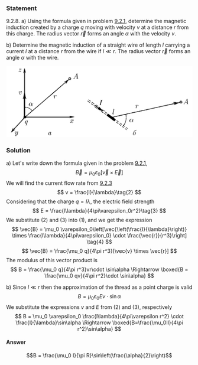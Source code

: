###  Statement 

$9.2.8.$ a) Using the formula given in problem [9.2.1](../9.2.1), determine the magnetic induction created by a charge $q$ moving with velocity $v$ at a distance $r$ from this charge. The radius vector $\vec{r}$ forms an angle $\alpha$ with the velocity $v$. 

b) Determine the magnetic induction of a straight wire of length $l$ carrying a current $I$ at a distance $r$ from the wire if $l \ll r$. The radius vector $\vec{r}$ forms an angle $\alpha$ with the wire. 

![ For problem $9.2.8$ |1085x415, 67%](../../img/9.2.8/statement.png)

### Solution

a) Let's write down the formula given in the problem [9.2.1](../9.2.1), $$ \vec{B} = \mu_0 \varepsilon_0 [\vec{v} \times \vec{E}] \tag{1} $$ We will find the current flow rate from [9.2.3](../9.2.3) $$ v = \frac{I}{\lambda}\tag{2} $$ Considering that the charge $q = l\lambda$, the electric field strength $$ E = \frac{l\lambda}{4\pi\varepsilon_0r^2}\tag{3} $$ We substitute $(2)$ and $(3)$ into $(1)$, and we get the expression $$ \vec{B} = \mu_0 \varepsilon_0\left[\vec{\left(\frac{I}{\lambda}\right)} \times \frac{l\lambda}{4\pi\varepsilon_0} \cdot \frac{\vec{r}}{r^3}\right] \tag{4} $$ $$ \vec{B} = \frac{\mu_0 q}{4\pi r^3}[\vec{v} \times \vec{r}] $$ The modulus of this vector product is $$ B = \frac{\mu_0 q}{4\pi r^3}vr\cdot \sin\alpha \Rightarrow \boxed{B = \frac{\mu_0 qv}{4\pi r^2}\cdot \sin\alpha} $$ 

b) Since $l \ll r$ then the approximation of the thread as a point charge is valid $$ B = \mu_0 \varepsilon_0 Ev\cdot \sin\alpha $$ We substitute the expressions $v$ and $E$ from $(2)$ and $(3)$, respectively $$ B = \mu_0 \varepsilon_0 \frac{l\lambda}{4\pi\varepsilon r^2} \cdot \frac{I}{\lambda}\sin\alpha \Rightarrow \boxed{B=\frac{\mu_0Il}{4\pi r^2}\sin\alpha} $$ 

#### Answer

$$B = \frac{\mu_0 I}{\pi R}\sin\left(\frac{\alpha}{2}\right)$$ 
